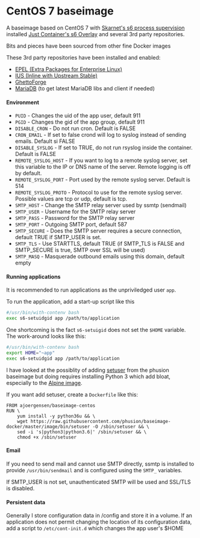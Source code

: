 CentOS 7 baseimage
==================

A baseimage based on CentOS 7 with [Skarnet's s6 process supervision](http://www.skarnet.org/software/s6/) installed [Just Container's s6 Overlay](https://github.com/just-containers/s6-overlay)  and several 3rd party repositories.

Bits and pieces have been sourced from other fine Docker images

These 3rd party repositories have been installed and enabled:

- [EPEL (Extra Packages for Enterprise Linux)](https://fedoraproject.org/wiki/EPEL)
- [IUS (Inline with Upstream Stable)](https://ius.io/)
- [GhettoForge](http://ghettoforge.org/index.php/Main_Page)
- [MariaDB](https://mariadb.org) (to get latest MariaDB libs and client if needed)

#### Environment

- `PUID` - Changes the uid of the app user, default 911
- `PGID` - Changes the gid of the app group, default 911
- `DISABLE_CRON` - Do not run cron. Default is FALSE
- `CRON_EMAIL` - If set to false crond will log to syslog instead of sending emails. Default si FALSE
- `DISABLE_SYSLOG` - If set to TRUE, do not run rsyslog inside the container. Default is FALSE
- `REMOTE_SYSLOG_HOST` - If you want to log to a remote syslog server, set this variable to the IP or DNS name of the server. Remote logging is off by default.
- `REMOTE_SYSLOG_PORT` - Port used by the remote syslog server. Default is 514
- `REMOTE_SYSLOG_PROTO` - Protocol to use for the remote syslog server. Possible values are tcp or udp, default is tcp.
- `SMTP_HOST` - Change the SMTP relay server used by ssmtp (sendmail) 
- `SMTP_USER` - Username for the SMTP relay server
- `SMTP_PASS` - Password for the SMTP relay server
- `SMTP_PORT` - Outgoing SMTP port, default 587
- `SMTP_SECURE` - Does the SMTP server requires a secure connection, default TRUE if SMTP_USER is set.
- `SMTP_TLS` - Use STARTTLS, default TRUE (if SMTP_TLS is FALSE and SMTP_SECURE is true, SMTP over SSL will be used)
- `SMTP_MASQ` - Masquerade outbound emails using this domain, default empty

#### Running applications

It is recommended to run applications as the unpriviledged user `app`.

To run the application, add a start-up script like this

```bash
#/usr/bin/with-contenv bash
exec s6-setuidgid app /path/to/application
```

One shortcoming is the fact `s6-setuigid` does not set the `$HOME` variable. The work-around looks like this:

```bash
#/usr/bin/with-contenv bash
export HOME="~app"
exec s6-setuidgid app /path/to/application
```

I have looked at the possiblity of adding [setuser](https://github.com/phusion/baseimage-docker/blob/master/image/bin/setuser) from the phusion baseimage but doing requires installing Python 3 which add bloat, especially to the [Alpine image](https://github.com/ajoergensen/baseimage-alpine).

If you want add setuser, create a `Dockerfile` like this:

```
FROM ajoergensen/baseimage-centos
RUN \
	yum install -y python36u && \
	wget https://raw.githubusercontent.com/phusion/baseimage-docker/master/image/bin/setuser -O /sbin/setuser && \
	sed -i 's|python3|python3.6|' /sbin/setuser && \
	chmod +x /sbin/setuser
```

#### Email

If you need to send mail and cannot use SMTP directly, ssmtp is installed to provide `/usr/bin/sendmail` and is configured using the `SMTP_` variables.

If SMTP_USER is not set, unauthenticated SMTP will be used and SSL/TLS is disabled.

#### Persistent data

Generally I store configuration data in /config and store it in a volume. If an application does not permit changing the location of its configuration data, add a script to `/etc/cont-init.d` which changes the app user's $HOME

